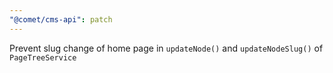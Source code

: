 ```yaml
---
"@comet/cms-api": patch
---
```


Prevent slug change of home page in `updateNode()` and `updateNodeSlug()` of `PageTreeService`
